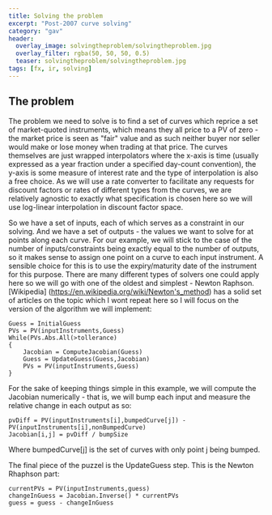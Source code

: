 ```yaml
---
title: Solving the problem
excerpt: "Post-2007 curve solving"
category: "gav"
header:
  overlay_image: solvingtheproblem/solvingtheproblem.jpg
  overlay_filter: rgba(50, 50, 50, 0.5)
  teaser: solvingtheproblem/solvingtheproblem.jpg
tags: [fx, ir, solving]
---
```


## The problem

The problem we need to solve is to find a set of curves which reprice a set of market-quoted instruments, which means they all price to a PV of zero - the market price is seen as "fair" value and as such neither buyer nor seller would make or lose money when trading at that price.  The curves themselves are just wrapped interpolators where the x-axis is time (usually expressed as a year fraction under a specified day-count convention), the y-axis is some measure of interest rate and the type of interpolation is also a free choice.  As we will use a rate converter to facilitate any requests for discount factors or rates of different types from the curves, we are relatively agnostic to exactly what specification is chosen here so we will use log-linear interpolation in discount factor space. 

So we have a set of inputs, each of which serves as a constraint in our solving.  And we have a set of outputs - the values we want to solve for at points along each curve.  For our example, we will stick to the case of the number of inputs/constraints being exactly equal to the number of outputs, so it makes sense to assign one point on a curve to each input instrument.  A sensible choice for this is to use the expiry/maturity date of the instrument for this purpose.
There are many different types of solvers one could apply here so we will go with one of the oldest and simplest - Newton Raphson.  [Wikipedia] (https://en.wikipedia.org/wiki/Newton's_method) has a solid set of articles on the topic which I wont repeat here so I will focus on the version of the algorithm we will implement:

```
Guess = InitialGuess
PVs = PV(inputInstruments,Guess)
While(PVs.Abs.All(>tollerance)
{
    Jacobian = ComputeJacobian(Guess)
    Guess = UpdateGuess(Guess,Jacobian)
    PVs = PV(inputInstruments,Guess)
}
```

For the sake of keeping things simple in this example, we will compute the Jacobian numerically - that is, we will bump each input and measure the relative change in each output as so:

```
pvDiff = PV(inputInstruments[i],bumpedCurve[j]) - PV(inputInstruments[i],nonBumpedCurve)
Jacobian[i,j] = pvDiff / bumpSize
```

Where bumpedCurve[j] is the set of curves with only point j being bumped.

The final piece of the puzzel is the UpdateGuess step. This is the Newton Rhaphson part:

```
currentPVs = PV(inputInstruments,guess)
changeInGuess = Jacobian.Inverse() * currentPVs
guess = guess - changeInGuess 
```